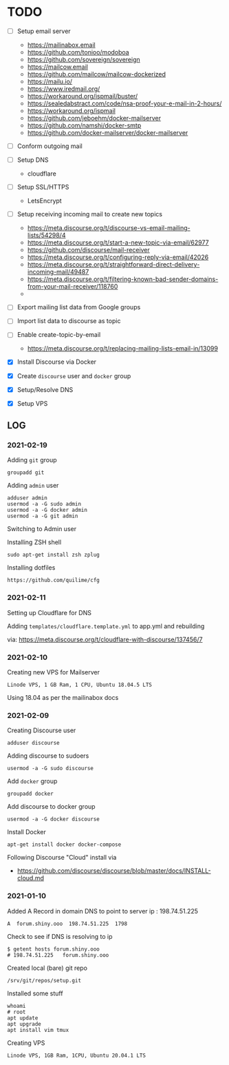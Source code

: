 # TODO

- [ ] Setup email server
	- https://mailinabox.email
	- https://github.com/tonioo/modoboa
	- https://github.com/sovereign/sovereign
	- https://mailcow.email
	- https://github.com/mailcow/mailcow-dockerized
	- https://mailu.io/
	- https://www.iredmail.org/
	- https://workaround.org/ispmail/buster/
	- https://sealedabstract.com/code/nsa-proof-your-e-mail-in-2-hours/
	- https://workaround.org/ispmail
	- https://github.com/jeboehm/docker-mailserver
	- https://github.com/namshi/docker-smtp
	- https://github.com/docker-mailserver/docker-mailserver

- [ ] Conform outgoing mail
- [ ] Setup DNS
	- cloudflare
- [ ] Setup SSL/HTTPS
	- LetsEncrypt
- [ ] Setup receiving incoming mail to create new topics
	- https://meta.discourse.org/t/discourse-vs-email-mailing-lists/54298/4
	- https://meta.discourse.org/t/start-a-new-topic-via-email/62977	
	- https://github.com/discourse/mail-receiver
	- https://meta.discourse.org/t/configuring-reply-via-email/42026
	- https://meta.discourse.org/t/straightforward-direct-delivery-incoming-mail/49487
	- https://meta.discourse.org/t/filtering-known-bad-sender-domains-from-your-mail-receiver/118760
	- 
- [ ] Export mailing list data from Google groups
- [ ] Import list data to discourse as topic
- [ ] Enable create-topic-by-email
	- https://meta.discourse.org/t/replacing-mailing-lists-email-in/13099
- [x] Install Discourse via Docker
- [x] Create `discourse` user and `docker` group
- [x] Setup/Resolve DNS
- [x] Setup VPS


## LOG

### 2021-02-19

Adding `git` group

    groupadd git

Adding `admin` user
	
	adduser admin
	usermod -a -G sudo admin
	usermod -a -G docker admin
    usermod -a -G git admin

Switching to Admin user

Installing ZSH shell

    sudo apt-get install zsh zplug

Installing dotfiles

    https://github.com/quilime/cfg



### 2021-02-11


Setting up Cloudflare for DNS

Adding `templates/cloudflare.template.yml` to app.yml and rebuilding

via: https://meta.discourse.org/t/cloudflare-with-discourse/137456/7


### 2021-02-10

Creating new VPS for Mailserver

	Linode VPS, 1 GB Ram, 1 CPU, Ubuntu 18.04.5 LTS

Using 18.04 as per the mailinabox docs



### 2021-02-09

Creating Discourse user

	adduser discourse

Adding discourse to sudoers

	usermod -a -G sudo discourse

Add `docker` group
	
	groupadd docker

Add discourse to docker group

	usermod -a -G docker discourse

Install Docker

	apt-get install docker docker-compose

Following Discourse "Cloud" install via 

- https://github.com/discourse/discourse/blob/master/docs/INSTALL-cloud.md



### 2021-01-10

Added A Record in domain DNS to point to server ip : 198.74.51.225

	A  forum.shiny.ooo  198.74.51.225  1798


Check to see if DNS is resolving to ip

	$ getent hosts forum.shiny.ooo
	# 198.74.51.225   forum.shiny.ooo


Created local (bare) git repo

	/srv/git/repos/setup.git


Installed some stuff

	whoami
	# root
	apt update
	apt upgrade
	apt install vim tmux


Creating VPS

	Linode VPS, 1GB Ram, 1CPU, Ubuntu 20.04.1 LTS



